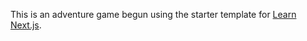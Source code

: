 This is an adventure game begun using the starter template for [Learn Next.js](https://nextjs.org/learn).
